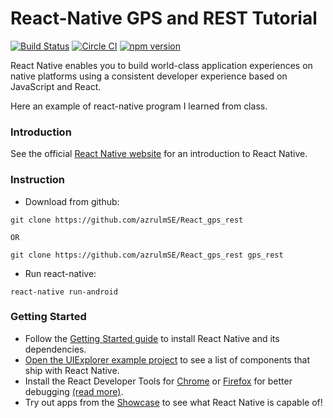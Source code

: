 
# React-Native GPS and REST Tutorial
[![Build Status](https://travis-ci.org/facebook/react-native.svg?branch=master)](https://github.com/azrulmSE/React_gps_rest) [![Circle CI](https://circleci.com/gh/facebook/react-native.svg?style=shield)](https://github.com/azrulmSE/React_gps_rest) [![npm version](https://badge.fury.io/js/react-native.svg)](https://github.com/azrulmSE/React_gps_rest)

React Native enables you to build world-class application experiences on native platforms using a consistent developer experience based on JavaScript and React.

Here an example of react-native program I learned from class.

### Introduction

See the official [React Native website](https://facebook.github.io/react-native/) for an introduction to React Native.

### Instruction

 - Download from github:

``` git clone https://github.com/azrulmSE/React_gps_rest ```

	OR
	
```git clone https://github.com/azrulmSE/React_gps_rest gps_rest ```
 - Run react-native:
```
react-native run-android
```

### Getting Started

- Follow the [Getting Started guide](https://facebook.github.io/react-native/docs/getting-started.html) to install React Native and its dependencies.
- [Open the UIExplorer example project](#examples) to see a list of components that ship with React Native.
- Install the React Developer Tools for [Chrome](https://chrome.google.com/webstore/detail/react-developer-tools/fmkadmapgofadopljbjfkapdkoienihi) or [Firefox](https://addons.mozilla.org/firefox/addon/react-devtools/) for better debugging [(read more)](https://facebook.github.io/react-native/docs/debugging.html).
- Try out apps from the [Showcase](https://facebook.github.io/react-native/showcase.html) to see what React Native is capable of!
